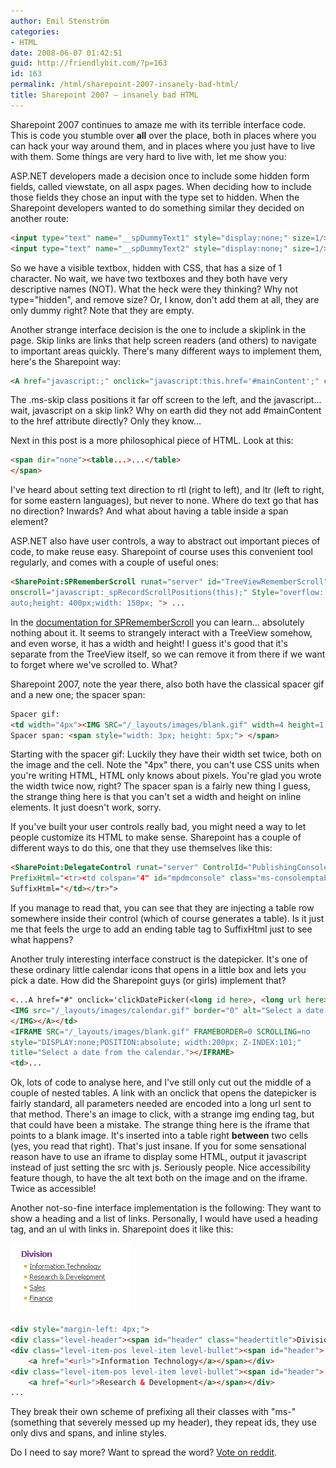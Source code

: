 ```yaml
---
author: Emil Stenström
categories:
- HTML
date: 2008-06-07 01:42:51
guid: http://friendlybit.com/?p=163
id: 163
permalink: /html/sharepoint-2007-insanely-bad-html/
title: Sharepoint 2007 – insanely bad HTML
---
```


Sharepoint 2007 continues to amaze me with its terrible interface code. This is code you stumble over **all** over the place, both in places where you can hack your way around them, and in places where you just have to live with them. Some things are very hard to live with, let me show you:

ASP.NET developers made a decision once to include some hidden form fields, called viewstate, on all aspx pages. When deciding how to include those fields they chose an input with the type set to hidden. When the Sharepoint developers wanted to do something similar they decided on another route:

```html
<input type="text" name="__spDummyText1" style="display:none;" size=1/>
<input type="text" name="__spDummyText2" style="display:none;" size=1/>
```

So we have a visible textbox, hidden with CSS, that has a size of 1 character. No wait, we have two textboxes and they both have very descriptive names (NOT). What the heck were they thinking? Why not type="hidden", and remove size? Or, I know, don't add them at all, they are only dummy right? Note that they are empty.

Another strange interface decision is the one to include a skiplink in the page. Skip links are links that help screen readers (and others) to navigate to important areas quickly. There's many different ways to implement them, here's the Sharepoint way:

```html
<A href="javascript:;" onclick="javascript:this.href='#mainContent';" class="ms-skip">
```

The .ms-skip class positions it far off screen to the left, and the javascript… wait, javascript on a skip link? Why on earth did they not add #mainContent to the href attribute directly? Only they know…

Next in this post is a more philosophical piece of HTML. Look at this:

```html
<span dir="none"><table...>...</table>
</span>
```

I've heard about setting text direction to rtl (right to left), and ltr (left to right, for some eastern languages), but never to none. Where do text go that has no direction? Inwards? And what about having a table inside a span element?

ASP.NET also have user controls, a way to abstract out important pieces of code, to make reuse easy. Sharepoint of course uses this convenient tool regularly, and comes with a couple of useful ones:

```html
<SharePoint:SPRememberScroll runat="server" id="TreeViewRememberScroll"
onscroll="javascript:_spRecordScrollPositions(this);" Style="overflow:
auto;height: 400px;width: 150px; "> ...
```

In the [documentation for SPRememberScroll](http://msdn.microsoft.com/en-us/library/microsoft.sharepoint.webcontrols.sprememberscroll.aspx) you can learn… absolutely nothing about it. It seems to strangely interact with a TreeView somehow, and even worse, it has a width and height! I guess it's good that it's separate from the TreeView itself, so we can remove it from there if we want to forget where we've scrolled to. What?

Sharepoint 2007, note the year there, also both have the classical spacer gif and a new one; the spacer span:

```html
Spacer gif:
<td width="4px"><IMG SRC="/_layouts/images/blank.gif" width=4 height=1 alt=""></td>
Spacer span: <span style="width: 3px; height: 5px;"> </span>
```

Starting with the spacer gif: Luckily they have their width set twice, both on the image and the cell. Note the "4px" there, you can't use CSS units when you're writing HTML, HTML only knows about pixels. You're glad you wrote the width twice now, right? The spacer span is a fairly new thing I guess, the strange thing here is that you can't set a width and height on inline elements. It just doesn't work, sorry.

If you've built your user controls really bad, you might need a way to let people customize its HTML to make sense. Sharepoint has a couple of different ways to do this, one that they use themselves like this:

```html
<SharePoint:DelegateControl runat="server" ControlId="PublishingConsole"
PrefixHtml="<tr><td colspan="4" id="mpdmconsole" class="ms-consolemptablerow">"
SuffixHtml="</td></tr>">
```

If you manage to read that, you can see that they are injecting a table row somewhere inside their control (which of course generates a table). Is it just me that feels the urge to add an ending table tag to SuffixHtml just to see what happens?

Another truly interesting interface construct is the datepicker. It's one of these ordinary little calendar icons that opens in a little box and lets you pick a date. How did the Sharepoint guys (or girls) implement that?

```html
<...A href="#" onclick='clickDatePicker(<long id here>, <long url here>, ""); return false;' >
<IMG src="/_layouts/images/calendar.gif" border="0" alt="Select a date from the calendar.">
</IMG></A></td>
<IFRAME SRC="/_layouts/images/blank.gif" FRAMEBORDER=0 SCROLLING=no
style="DISPLAY:none;POSITION:absolute; width:200px; Z-INDEX:101;"
title="Select a date from the calendar."></IFRAME>
<td>...
```

Ok, lots of code to analyse here, and I've still only cut out the middle of a couple of nested tables. A link with an onclick that opens the datepicker is fairly standard, all parameters needed are encoded into a long url sent to that method. There's an image to click, with a strange img ending tag, but that could have been a mistake. The strange thing here is the iframe that points to a blank image. It's inserted into a table right **between** two cells (yes, you read that right). That's just insane. If you for some sensational reason have to use an iframe to display some HTML, output it javascript instead of just setting the src with js. Seriously people. Nice accessibility feature though, to have the alt text both on the image and on the iframe. Twice as accessible!

Another not-so-fine interface implementation is the following: They want to show a heading and a list of links. Personally, I would have used a heading tag, and an ul with links in. Sharepoint does it like this:

![Black heading, list items with yellow dot before](/files/headingandlist.png)

```html
<div style="margin-left: 4px;">
<div class="level-header"><span id="header" class="headertitle">Division</span></div>
<div class="level-item-pos level-item level-bullet"><span id="header">
    <a href="<url>">Information Technology</a></span></div>
<div class="level-item-pos level-item level-bullet"><span id="header">
    <a href="<url>">Research & Development</a></span></div>
...
```

They break their own scheme of prefixing all their classes with "ms-" (something that severely messed up my header), they repeat ids, they use only divs and spans, and inline styles.

Do I need to say more? Want to spread the word? [Vote on reddit](http://www.reddit.com/info/6mepf/comments/).
